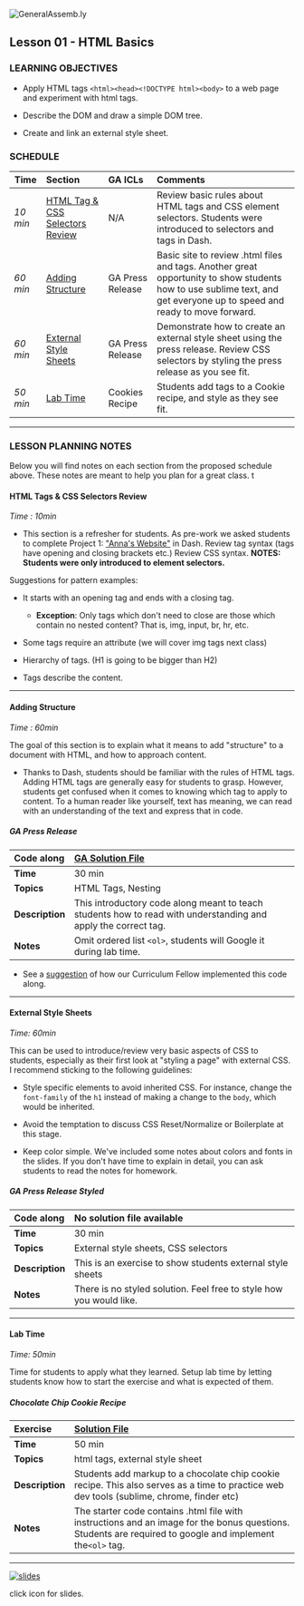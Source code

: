 ![GeneralAssemb.ly](../../img/icons/instr_agenda.png)


## Lesson 01 - HTML Basics

### LEARNING OBJECTIVES

*	Apply HTML tags ```<html><head><!DOCTYPE html><body>``` to a web page and experiment with html tags.

*	Describe the DOM and draw a simple DOM tree.

*	Create and link an external style sheet.


### SCHEDULE


| Time        | Section| GA ICLs| Comments |
| ------------- |:-------------|:-------------------|:----------------|
| _10 min_ | [HTML Tag & CSS Selectors Review](#html-tags--css-selectors-review) | N/A | Review basic rules about HTML tags and CSS element selectors. Students were introduced to selectors and tags in Dash. |
| _60 min_ | [Adding Structure](#adding-structure) | GA Press Release | Basic site to review .html files and tags. Another great opportunity to show students how to use sublime text, and get everyone up to speed and ready to move forward.|
| _60 min_ | [External Style Sheets](#external-style-sheets) |GA Press Release| Demonstrate how to create an external style sheet using the press release. Review CSS selectors by styling the press release as you see fit.|
| _50 min_ | [Lab Time](#lab-time) | Cookies Recipe | Students add tags to a Cookie recipe, and style as they see fit.|


---

### LESSON PLANNING NOTES

Below you will find notes on each section from the proposed schedule above. These notes are  meant to help you plan for a great class.
t

<a name="html-tags--css-selectors-review"></a>
#### HTML Tags & CSS Selectors Review
_Time : 10min_

 *	This section is a refresher for students. As pre-work we asked students to complete Project 1: ["Anna's Website"](https://dash.generalassemb.ly/projects/annas-website-1) in Dash. Review tag syntax (tags have opening and closing brackets etc.) Review CSS syntax. __NOTES: Students were only introduced to element selectors.__

Suggestions for pattern examples:

*	It starts with an opening tag and ends with a closing tag.

	*	__Exception__: Only tags which don't need to close are those which contain no nested content? That is, img, input, br, hr, etc.


*	Some tags require an attribute (we will cover img tags next class)

*	Hierarchy of tags. (H1 is going to be bigger than H2)

*	Tags describe the content.

---

<a name="adding-structure"></a>
#### Adding Structure
_Time : 60min_

The goal of this section is to explain what it means to add "structure" to a document with HTML, and how to approach content.

*	Thanks to Dash, students should be familiar with the rules of HTML tags. Adding HTML tags are generally easy for students to grasp. However, students get confused when it comes to knowing which tag to apply to content. To a human reader like yourself, text has meaning, we can read with an understanding of the text and express that in code.


##### GA Press Release

| Code along | [GA Solution File](solution/ga_press_release)|
| :------------- |:-------------|
| __Time__ | 30 min|
| __Topics__ | HTML Tags, Nesting|
| __Description__| This introductory code along meant to teach students how to read with understanding and apply the correct tag.|   
| __Notes__| Omit ordered list ```<ol>```, students will Google it during lab time.|  


*	See a [suggestion](solution/ga_press_release/instr_notes.md) of how our Curriculum Fellow implemented this code along.

---

<a name="external-style-sheets"></a>
#### External Style Sheets
_Time: 60min_

This can be used to introduce/review very basic aspects of CSS to students, especially as their first look at "styling a page" with external CSS. I recommend sticking to the following guidelines:

*	Style specific elements to avoid inherited CSS. For instance, change the `font-family` of the `h1` instead of making a change to the `body`, which would be inherited.

*	Avoid the temptation to discuss CSS Reset/Normalize or Boilerplate at this stage.

*	Keep color simple. We've included some notes about colors and fonts in the slides. If you don't have time to explain in detail, you can ask students to read the notes for homework.


##### GA Press Release Styled

|Code along | No solution file available|
| :------------- |:-------------|
| __Time__ | 30 min|
| __Topics__ | External style sheets, CSS selectors|
| __Description__| This is an exercise to show students external style sheets|   
| __Notes__| There is no styled solution. Feel free to style how you would like. |

---

<a name="lab-time"></a> 
#### Lab Time
_Time: 50min_

Time for students to apply what they learned. Setup lab time by letting students know how to start the exercise and what is expected of them.

##### Chocolate Chip Cookie Recipe

| Exercise |[Solution File](solution/cookie_recipe) |
| :------------- |:-------------|
| __Time__ | 50 min|
| __Topics__ | html tags, external style sheet |
| __Description__| Students add markup to a chocolate chip cookie recipe. This also serves as a time to practice web dev tools (sublime, chrome, finder etc)|    
| __Notes__| The starter code contains .html file with instructions and an image for the bonus questions. Students are required to google and implement the```<ol>``` tag.|

---

[![slides](../../img/icons/slides.png)](slides.md)

click icon for slides.
